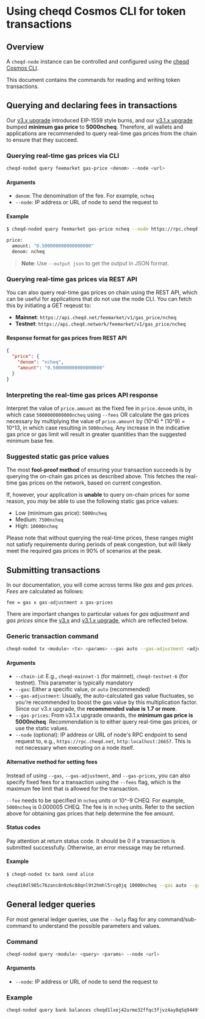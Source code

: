 # Using cheqd Cosmos CLI for token transactions

## Overview

A `cheqd-node` instance can be controlled and configured using the [cheqd Cosmos CLI](README.md).

This document contains the commands for reading and writing token transactions.

## Querying and declaring fees in transactions

Our [v3.x upgrade](../upgrades/upgrade-guides/v3.x-upgrade.md) introduced EIP-1559 style burns, and our [v3.1.x upgrade](../upgrades/upgrade-guides/v3.1.x-upgrade.md) bumped **minimum gas price** to **5000ncheq**. Therefore, all wallets and applications are recommended to query real-time gas prices from the chain to ensure that they succeed.

### Querying real-time gas prices via CLI

```bash
cheqd-noded query feemarket gas-price <denom> --node <url>
```

#### Arguments

* `denom`: The denomination of the fee. For example, `ncheq`
* `--node`: IP address or URL of node to send the request to

#### Example

```bash
$ cheqd-noded query feemarket gas-price ncheq --node https://rpc.cheqd.network:443

price:
  amount: "0.500000000000000000"
  denom: ncheq
```

> **Note**: Use `--output json` to get the output in JSON format.

### Querying real-time gas prices via REST API

You can also query real-time gas prices on chain using the REST API, which can be useful for applications that do not use the node CLI. You can fetch this by initiating a GET reqeust to:

* **Mainnet**: `https://api.cheqd.net/feemarket/v1/gas_price/ncheq`
* **Testnet**: `https://api.cheqd.network/feemarket/v1/gas_price/ncheq`

#### Response format for gas prices from REST API

```json
{
  "price": {
    "denom": "ncheq",
    "amount": "0.500000000000000000"
  }
}
```

### Interpreting the real-time gas prices API response

Interpret the value of `price.amount` as the fixed fee in `price.denom` units, in which case `5000000000000ncheq` using `--fees` OR calculate the gas prices necessary by multiplying the value of `price.amount` by (10^4) * (10^9) = 10^13, in which case resulting in `5000ncheq`. Any increase in the indicative gas price or gas limit will result in greater quantities than the suggested minimum base fee.

### Suggested static gas price values

The most **fool-proof method** of ensuring your transaction succeeds is by querying the on-chain gas prices as described above. This fetches the real-time gas prices on the network, based on current congestion.

If, however, your application is **unable** to query on-chain prices for some reason, you *may* be able to use the following static gas price values:

* Low (minimum gas price): `5000ncheq`
* Medium: `7500ncheq`
* High: `10000ncheq`

Please note that without querying the real-time prices, these ranges might not satisfy requirements during periods of peak congestion, but will likely meet the required gas prices in 90% of scenarios at the peak.

## Submitting transactions

In our documentation, you will come across terms like *gas* and *gas prices*. *Fees* are calculated as follows:

`fee = gas x gas-adjustment x gas-prices`

There are important changes to particular values for *gas adjustment* and *gas prices* since the [v3.x](../upgrades/upgrade-guides/v3.x-upgrade.md) and [v3.1.x upgrade](../upgrades/upgrade-guides/v3.1.x-upgrade.md), which are reflected below.

### Generic transaction command

```bash
cheqd-noded tx <module> <tx> <params> --gas auto --gas-adjustment <adjustment-factor> --gas-prices <price-in-ncheq> --chain-id <chain> --node <url>
```

#### Arguments

* `--chain-id`: E.g., `cheqd-mainnet-1` (for mainnet), `cheqd-testnet-6` (for testnet). This parameter is typically mandatory
* `--gas`: Either a specific value, or `auto` (recommended)
* `--gas-adjustment`: Usually, the auto-calculated gas value fluctuates, so you're recommended to boost the gas value by this multiplication factor. Since our v3.x upgrade, the **recommended value is 1.7 or more**.
* `--gas-prices`: From v3.1.x upgrade onwards, the **minimum gas price is 5000ncheq**. Recommendation is to either query real-time gas prices, or use the static values.
* `--node` (optional): IP address or URL of node's RPC endpoint to send request to, e.g., `https://rpc.cheqd.net`, `http:localhost:26657`. This is not necessary when executing on a node itself.

#### Alternative method for setting fees

Instead of using `--gas`, `--gas-adjustment`, and `--gas-prices`, you can also specify fixed fees for a transaction using the `--fees` flag, which is the maximum fee limit that is allowed for the transaction.

`--fee` needs to be specified in `ncheq` units or 10^-9 CHEQ. For example, `5000ncheq` is 0.000005 CHEQ. The fee is in `ncheq` units. Refer to the section above for obtaining gas prices that help determine the fee amount.

#### Status codes

Pay attention at return status code. It should be 0 if a transaction is submitted successfully. Otherwise, an error message may be returned.

#### Example

```bash
$ cheqd-noded tx bank send alice

cheqd10dl985c76zanc8n9z6c88qnl9t2hmhl5rcg0jq 10000ncheq --gas auto --gas-adjustment 1.7 --gas-prices 5000ncheq --chain-id cheqd-testnet-6 --node http://localhost:26657 
```

## General ledger queries

For most general ledger queries, use the `--help` flag for any command/sub-command to understand the possible parameters and values.

### Command

```bash
cheqd-noded query <module> <query> <params> --node <url>
```

#### Arguments

* `--node`: IP address or URL of node to send the request to

### Example

```bash
cheqd-noded query bank balances cheqd1lxej42urme32ffqc3fjvz4ay8q5q9449f06t4v --node https://rpc.cheqd.network
```
